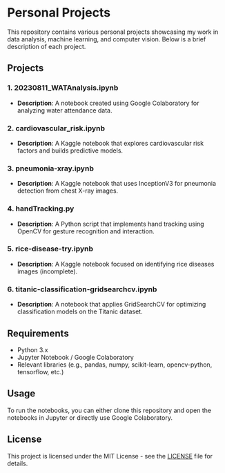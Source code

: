 # Personal Projects

This repository contains various personal projects showcasing my work in data analysis, machine learning, and computer vision. Below is a brief description of each project.

## Projects

### 1. 20230811_WATAnalysis.ipynb
- **Description**: A notebook created using Google Colaboratory for analyzing water attendance data.

### 2. cardiovascular_risk.ipynb
- **Description**: A Kaggle notebook that explores cardiovascular risk factors and builds predictive models.

### 3. pneumonia-xray.ipynb
- **Description**: A Kaggle notebook that uses InceptionV3 for pneumonia detection from chest X-ray images.

### 4. handTracking.py
- **Description**: A Python script that implements hand tracking using OpenCV for gesture recognition and interaction.

### 5. rice-disease-try.ipynb
- **Description**: A Kaggle notebook focused on identifying rice diseases images (incomplete).

### 6. titanic-classification-gridsearchcv.ipynb
- **Description**: A notebook that applies GridSearchCV for optimizing classification models on the Titanic dataset.

## Requirements
- Python 3.x
- Jupyter Notebook / Google Colaboratory
- Relevant libraries (e.g., pandas, numpy, scikit-learn, opencv-python, tensorflow, etc.)

## Usage
To run the notebooks, you can either clone this repository and open the notebooks in Jupyter or directly use Google Colaboratory.

## License
This project is licensed under the MIT License - see the [LICENSE](LICENSE) file for details.
